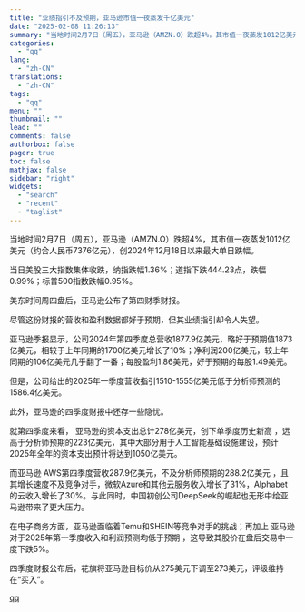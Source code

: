 ```yaml
---
title: "业绩指引不及预期，亚马逊市值一夜蒸发千亿美元"
date: "2025-02-08 11:26:13"
summary: "当地时间2月7日（周五），亚马逊（AMZN.O）跌超4%，其市值一夜蒸发1012亿美元（约合人民币7..."
categories:
  - "qq"
lang:
  - "zh-CN"
translations:
  - "zh-CN"
tags:
  - "qq"
menu: ""
thumbnail: ""
lead: ""
comments: false
authorbox: false
pager: true
toc: false
mathjax: false
sidebar: "right"
widgets:
  - "search"
  - "recent"
  - "taglist"
---
```


当地时间2月7日（周五），亚马逊（AMZN.O）跌超4%，其市值一夜蒸发1012亿美元（约合人民币7376亿元），创2024年12月18日以来最大单日跌幅。

当日美股三大指数集体收跌，纳指跌幅1.36%；道指下跌444.23点，跌幅0.99%；标普500指数跌幅0.95%。

美东时间周四盘后，亚马逊公布了第四财季财报。

尽管这份财报的营收和盈利数据都好于预期，但其业绩指引却令人失望。

亚马逊季报显示，公司2024年第四季度总营收1877.9亿美元，略好于预期值1873亿美元，相较于上年同期的1700亿美元增长了10%；净利润200亿美元，较上年同期的106亿美元几乎翻了一番；每股盈利1.86美元，好于预期的每股1.49美元。

但是，公司给出的2025年一季度营收指引1510-1555亿美元低于分析师预测的1586.4亿美元。

此外，亚马逊的四季度财报中还存一些隐忧。

就第四季度来看， 亚马逊的资本支出总计278亿美元，创下单季度历史新高 ，远高于分析师预期的223亿美元，其中大部分用于人工智能基础设施建设，预计2025年全年的资本支出预计将达到1050亿美元。

而亚马逊 AWS第四季度营收287.9亿美元，不及分析师预期的288.2亿美元 ，且其增长速度不及竞争对手，微软Azure和其他云服务收入增长了31%，Alphabet的云收入增长了30%。与此同时，中国初创公司DeepSeek的崛起也无形中给亚马逊带来了更大压力。

在电子商务方面，亚马逊面临着Temu和SHEIN等竞争对手的挑战；再加上 亚马逊对于2025年第一季度收入和利润预测均低于预期 ，这导致其股价在盘后交易中一度下跌5%。

四季度财报公布后，花旗将亚马逊目标价从275美元下调至273美元，评级维持在“买入”。

[qq](https://new.qq.com/rain/a/20250208A039TG00)
